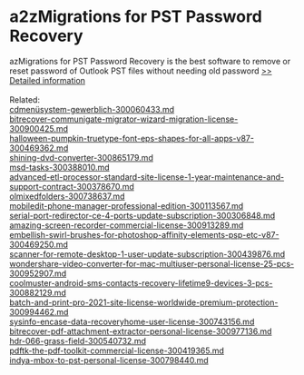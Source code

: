 # a2zMigrations for PST Password Recovery
azMigrations for PST Password Recovery is the best software to remove or reset password of Outlook PST files without needing old password
[>> Detailed information](https://secure.shareit.com/shareit/product.html?productid=300959749&affiliateid=200057808)<br/><br/>Related:
<br />[cdmenüsystem-gewerblich-300060433.md](https://github.com/downloadplanet/downloadplanet/blob/main/cdmenüsystem-gewerblich-300060433.md)<br />[bitrecover-communigate-migrator-wizard-migration-license-300900425.md](https://github.com/downloadplanet/downloadplanet/blob/main/bitrecover-communigate-migrator-wizard-migration-license-300900425.md)<br />[halloween-pumpkin-truetype-font-eps-shapes-for-all-apps-v87-300469362.md](https://github.com/downloadplanet/downloadplanet/blob/main/halloween-pumpkin-truetype-font-eps-shapes-for-all-apps-v87-300469362.md)<br />[shining-dvd-converter-300865179.md](https://github.com/downloadplanet/downloadplanet/blob/main/shining-dvd-converter-300865179.md)<br />[msd-tasks-300388010.md](https://github.com/downloadplanet/downloadplanet/blob/main/msd-tasks-300388010.md)<br />[advanced-etl-processor-standard-site-license-1-year-maintenance-and-support-contract-300378670.md](https://github.com/downloadplanet/downloadplanet/blob/main/advanced-etl-processor-standard-site-license-1-year-maintenance-and-support-contract-300378670.md)<br />[olmixedfolders-300738637.md](https://github.com/downloadplanet/downloadplanet/blob/main/olmixedfolders-300738637.md)<br />[mobiledit-phone-manager-professional-edition-300113567.md](https://github.com/downloadplanet/downloadplanet/blob/main/mobiledit-phone-manager-professional-edition-300113567.md)<br />[serial-port-redirector-ce-4-ports-update-subscription-300306848.md](https://github.com/downloadplanet/downloadplanet/blob/main/serial-port-redirector-ce-4-ports-update-subscription-300306848.md)<br />[amazing-screen-recorder-commercial-license-300913289.md](https://github.com/downloadplanet/downloadplanet/blob/main/amazing-screen-recorder-commercial-license-300913289.md)<br />[embellish-swirl-brushes-for-photoshop-affinity-elements-psp-etc-v87-300469250.md](https://github.com/downloadplanet/downloadplanet/blob/main/embellish-swirl-brushes-for-photoshop-affinity-elements-psp-etc-v87-300469250.md)<br />[scanner-for-remote-desktop-1-user-update-subscription-300439876.md](https://github.com/downloadplanet/downloadplanet/blob/main/scanner-for-remote-desktop-1-user-update-subscription-300439876.md)<br />[wondershare-video-converter-for-mac-multiuser-personal-license-25-pcs-300952907.md](https://github.com/downloadplanet/downloadplanet/blob/main/wondershare-video-converter-for-mac-multiuser-personal-license-25-pcs-300952907.md)<br />[coolmuster-android-sms-contacts-recovery-lifetime9-devices-3-pcs-300882129.md](https://github.com/downloadplanet/downloadplanet/blob/main/coolmuster-android-sms-contacts-recovery-lifetime9-devices-3-pcs-300882129.md)<br />[batch-and-print-pro-2021-site-license-worldwide-premium-protection-300994462.md](https://github.com/downloadplanet/downloadplanet/blob/main/batch-and-print-pro-2021-site-license-worldwide-premium-protection-300994462.md)<br />[sysinfo-encase-data-recoveryhome-user-license-300743156.md](https://github.com/downloadplanet/downloadplanet/blob/main/sysinfo-encase-data-recoveryhome-user-license-300743156.md)<br />[bitrecover-pdf-attachment-extractor-personal-license-300977136.md](https://github.com/downloadplanet/downloadplanet/blob/main/bitrecover-pdf-attachment-extractor-personal-license-300977136.md)<br />[hdr-066-grass-field-300540732.md](https://github.com/downloadplanet/downloadplanet/blob/main/hdr-066-grass-field-300540732.md)<br />[pdftk-the-pdf-toolkit-commercial-license-300419365.md](https://github.com/downloadplanet/downloadplanet/blob/main/pdftk-the-pdf-toolkit-commercial-license-300419365.md)<br />[indya-mbox-to-pst-personal-license-300798440.md](https://github.com/downloadplanet/downloadplanet/blob/main/indya-mbox-to-pst-personal-license-300798440.md)